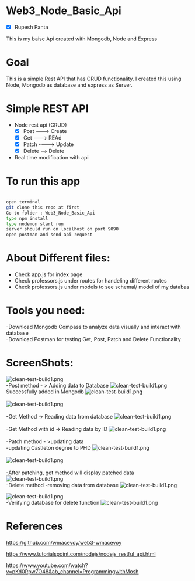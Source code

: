 # Web3_Node_Basic_Api
-[x] Rupesh Panta

This is my baisc Api created with  Mongodb, Node and Express

# Goal
This is a simple Rest API that has CRUD functionality. I created this using Node, Mongodb as database and express as Server.
 

# Simple REST API
- Node rest api (CRUD)
    - [x] Post ---> Create
    - [x] Get  ---> REAd
    - [x] Patch ----> Update
    - [x] Delete --> Delete
- Real time modification with api



# To run this app
``` bash

open terminal
git clone this repo at first
Go to folder : Web3_Node_Basic_Api
type npm install 
type nodemon start run
server should run on localhost on port 9090
open postman and send api request

```
# About Different files:
- Check app.js for index page
- Check professors.js under routes for handeling different routes
- Check professors.js under models to see schemal/ model of my databas

# Tools you need:
-Download Mongodb Compass to analyze data visually and interact with database <br>
-Download Postman for testing Get, Post, Patch and Delete Functionality

# ScreenShots: 
![clean-test-build1.png](/screenshots/s.png)<br/> 
-Post method  - > Adding data to Database
![clean-test-build1.png](/screenshots/1addingram.png)<br/> 
Successfully added in Mongodb
![clean-test-build1.png](/screenshots/2.png)<br/> <br/> 
![clean-test-build1.png](screenshots/3.png)<br/> <br/> 
-Get Method -> Reading data from database
![clean-test-build1.png](screenshots/4.png)<br/> <br/> 
-Get Method with id -> Reading data by ID
![clean-test-build1.png](screenshots/5.png)<br/> <br/> 
-Patch method - >updating data <br>
-updating Castleton degree to PHD
![clean-test-build1.png](/screenshots/6.png)<br/> <br/> 
![clean-test-build1.png](screenshots/7.png)<br/> <br/>
-After patching, get method will display patched data
![clean-test-build1.png](screenshots/patched.png)
<br>
-Delete method -removing data from database
![clean-test-build1.png](screenshots/9deletewarren.png)

![clean-test-build1.png](/screenshots/w.png)<br/> 
-Verifying database for delete function
![clean-test-build1.png](/screenshots/z.png)<br/> 

# References
https://github.com/wmacevoy/web3-wmacevoy

https://www.tutorialspoint.com/nodejs/nodejs_restful_api.html

https://www.youtube.com/watch?v=pKd0Rpw7O48&ab_channel=ProgrammingwithMosh

